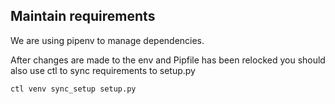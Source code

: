 ## Maintain requirements

We are using pipenv to manage dependencies.

After changes are made to the env and Pipfile has been relocked you should
also use ctl to sync requirements to setup.py

```sh
ctl venv sync_setup setup.py
```
